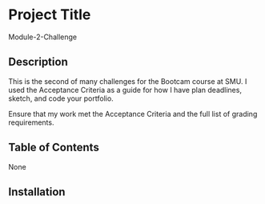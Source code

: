 # Project Title
Module-2-Challenge

## Description

This is the second of many challenges for the Bootcam course at SMU. 
I used the Acceptance Criteria as a guide for how I have plan deadlines, sketch, and code your portfolio.

Ensure that my work met the Acceptance Criteria and the full list of grading requirements.

## Table of Contents
None

## Installation
